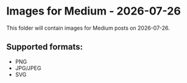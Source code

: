 # Images for Medium - 2026-07-26

This folder will contain images for Medium posts on 2026-07-26.

## Supported formats:
- PNG
- JPG/JPEG
- SVG
